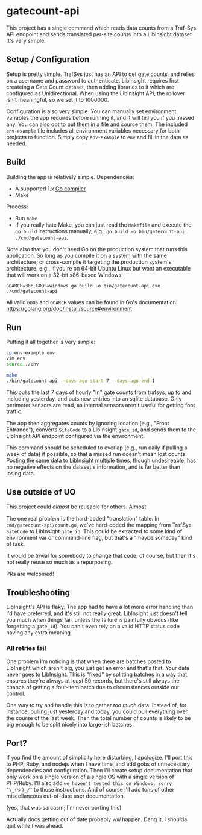 # gatecount-api

This project has a single command which reads data counts from a Traf-Sys API
endpoint and sends translated per-site counts into a LibInsight dataset.  It's
very simple.

## Setup / Configuration

Setup is pretty simple.  TrafSys just has an API to get gate counts, and relies
on a username and password to authenticate.  LibInsight requires first
createing a Gate Count dataset, then adding libraries to it which are
configured as Unidirectional.  When using the LibInsight API, the rollover
isn't meaningful, so we set it to 1000000.

Configuration is also very simple.  You can manually set environment variables
the app requires before running it, and it will tell you if you missed any.
You can also opt to put them in a file and source them.  The included
`env-example` file includes all environment variables necessary for both
projects to function.  Simply copy `env-example` to `env` and fill in the data
as needed.

## Build

Building the app is relatively simple.  Dependencies:

- A supported 1.x [Go compiler](https://golang.org/dl/)
- Make

Process:

- Run `make`
- If you really hate Make, you can just read the `Makefile` and execute the `go
  build` instructions manually, e.g., `go build -o bin/gatecount-api
  ./cmd/gatecount-api`.

Note also that you don't need Go on the production system that runs this
application.  So long as you compile it on a system with the same architecture,
or cross-compile it targeting the production system's architecture.  e.g., if
you're on 64-bit Ubuntu Linux but want an executable that will work on a 32-bit
x86-based Windows:

    GOARCH=386 GOOS=windows go build -o bin/gatecount-api.exe ./cmd/gatecount-api

All valid `GOOS` and `GOARCH` values can be found in Go's documentation:
https://golang.org/doc/install/source#environment

## Run

Putting it all together is very simple:

```bash
cp env-example env
vim env
source ./env

make
./bin/gatecount-api --days-ago-start 7 --days-ago-end 1
```

This pulls the last 7 days of hourly "In" gate counts from trafsys, up to
and including yesterday, and puts new entries into an sqlite database.  Only
perimeter sensors are read, as internal sensors aren't useful for getting foot
traffic.

The app then aggregates counts by ignoring location (e.g., "Front Entrance"),
converts `SiteCode` to a LibInsight `gate_id`, and sends them to the LibInsight
API endpoint configured via the environment.

This command should be scheduled to overlap (e.g., run daily if pulling a week
of data) if possible, so that a missed run doesn't mean lost counts.  Posting
the same data to LibInsight multiple times, though undesireable, has no
negative effects on the dataset's information, and is far better than losing
data.

## Use outside of UO

This project could *almost* be reusable for others.  Almost.

The one real problem is the hard-coded "translation" table.  In
`cmd/gatecount-api/count.go`, we've hard-coded the mapping from TrafSys
`SiteCode` to LibInsight `gate_id`.  This could be extracted to some kind of
environment var or command-line flag, but that's a "maybe someday" kind of
task.

It would be trivial for somebody to change that code, of course, but then it's
not really reuse so much as a repurposing.

PRs are welcomed!

## Troubleshooting

LibInsight's API is flaky.  The app had to have a lot more error handling than
I'd have preferred, and it's still not really great.  LibInsight just doesn't
tell you much when things fail, unless the failure is painfully obvious (like
forgetting a `gate_id`).  You can't even rely on a valid HTTP status code
having any extra meaning.

### All retries fail

One problem I'm noticing is that when there are batches posted to LibInsight
which aren't big, you just get an error and that's that.  Your data never goes
to LibInsight.  This is "fixed" by splitting batches in a way that ensures
they're always at least 50 records, but there's still always the chance of
getting a four-item batch due to circumstances outside our control.

One way to try and handle this is to gather *too much* data.  Instead of, for
instance, pulling just yesterday and today, you could pull everything over the
course of the last week.  Then the total number of counts is likely to be big
enough to be split nicely into large-ish batches.

## Port?

If you find the amount of simplicity here disturbing, I apologize.  I'll port
this to PHP, Ruby, and nodejs when I have time, and add gobs of unnecessary
dependencies and configuration.  Then I'll create setup documentation that only
work on a single version of a single OS with a single version of PHP/Ruby.
I'll also add `we haven't tested this on Windows, sorry ¯\_(ツ)_/¯` to those
instructions.  And of course I'll add tons of other miscellaneous out-of-date
user documentation.

(yes, that was sarcasm; I'm never porting this)

Actually docs getting out of date probably *will* happen.  Dang it, I shoulda
quit while I was ahead.
